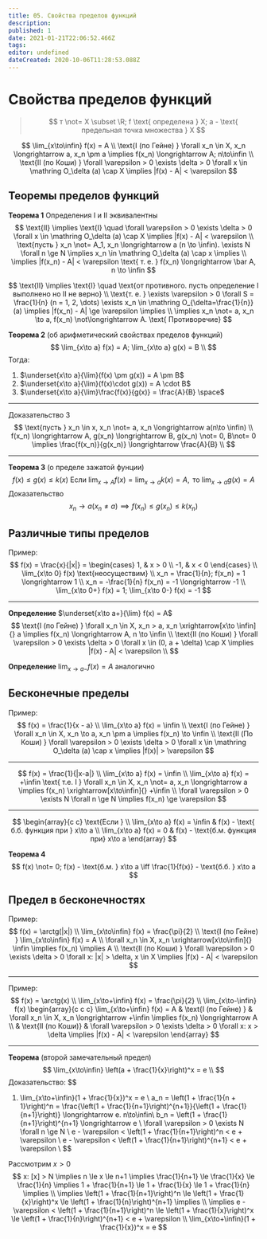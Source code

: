 ```yaml
---
title: 05. Свойства пределов функций
description: 
published: 1
date: 2021-01-21T22:06:52.466Z
tags: 
editor: undefined
dateCreated: 2020-10-06T11:28:53.088Z
---
```


# Свойства пределов функций

> $$
> т \not= X \subset \R; f \text{ определена } X; a - \text{ предельная точка множества } X
> $$

$$
\lim_{x\to\infin} f(x) = A \\
\text{I (по Гейне) } \forall x_n \in X, x_n \longrightarrow a, x_n \pm a \implies f(x_n) \longrightarrow A; n\to\infin \\
\text{II (по Коши) } \forall \varepsilon > 0 \exists \delta > 0 \forall x \in \mathring O_\delta (a) \cap X \implies |f(x) - A| < \varepsilon
$$

## Теоремы пределов функций

**Теорема 1** Определения $\text{I}$ и $\text{II}$ эквивалентны
$$
\text{II} \implies \text{I} \quad \forall \varepsilon > 0 \exists \delta > 0 \forall x \in \mathring O_\delta (a) \cap X \implies |f(x) - A| < \varepsilon \\
\text{пусть } x_n \not= A_1, x_n \longrightarrow a (n \to \infin). \exists N \forall n \ge N \implies x_n \in \mathring O_\delta (a) \cap x \implies \\
\implies |f(x_n) - A| < \varepsilon \text{ т. е. } f(x_n) \longrightarrow \bar A, n \to \infin
$$

$$
\text{II} \implies \text{I} \quad \text{от противного. пусть определение I выполнено но II не верно} \\
\text{т. е. } \exists \varepsilon > 0 \forall S = \frac{1}{n} (n = 1, 2, \dots) \exists x_n \in \mathring O_{\delta=\frac{1}{n}} (a) \implies |f(x_n) - A| \ge \varepsilon \implies \\
\implies x_n \not= a, x_n \to a, f(x_n) \not\longrightarrow A. \text{ Противоречие}
$$

**Теорема 2** (об арифметический свойствах пределов функций)
$$
\lim_{x\to a} f(x) = A; \lim_{x\to a} g(x) = B \\
$$
Тогда: 
1. $\underset{x\to a}{\lim}(f(x) \pm g(x)) = A \pm B$
2. $\underset{x\to a}{\lim}(f(x)\cdot g(x)) = A \cdot B$
3. $\underset{x\to a}{\lim}\frac{f(x)}{g(x)} = \frac{A}{B} \space$

---

Доказательство 3
$$
\text{пусть } x_n \in x, x_n \not= a, x_n \longrightarrow a(n\to \infin) \\
f(x_n) \longrightarrow A, g(x_n) \longrightarrow B, g(x_n) \not= 0, B\not= 0 \implies \frac{f(x_n)}{g(x_n)} \longrightarrow \frac{A}{B} \\
$$

---

**Теорема 3** (о пределе зажатой фунции)
$$
f(x) \le g(x) \le k(x) \text{ Если } \lim_{x\to A}f(x) = \lim_{x\to a} k(x) = A, \text{ то } \lim_{x\to a} g(x) = A
$$
Доказательство
$$
x_n \longrightarrow a (x_n \not= a) \implies f(x_n) \le g(x_n) \le k(x_n)
$$

## Различные типы пределов
Пример: 
$$
f(x) = \frac{x}{|x|} = \begin{cases}
1, & x > 0 \\
-1, & x < 0
\end{cases} \\
\lim_{x\to 0} f(x) \text{неосуществим} \\
x_n = \frac{1}{n}; f(x_n) = 1 \longrightarrow 1 \\
x_n = -\frac{1}{n} f(x_n) = -1 \longrightarrow -1 \\
\lim_{x\to 0+} f(x) = 1; \lim_{x\to 0-} f(x) = -1
$$

---

**Определение** $\underset{x\to a+}{\lim} f(x) = A$
$$
\text{I (по Гейне) } \forall x_n \in X, x_n > a, x_n \xrightarrow[x\to \infin]{} a \implies f(x_n) \longrightarrow A, n \to \infin \\
\text{II (по Коши) } \forall \varepsilon > 0 \exists \delta > 0 \forall x \in (0, a + \delta) \cap X \implies |f(x) - A| < \varepsilon \\
$$

**Определение** $\lim_{x\to a-} f(x) = A$ аналогично

## Бесконечные пределы
Пример: 
$$
f(x) = \frac{1}{x - a} \\
\lim_{x\to a} f(x) = \infin \\
\text{I (по Гейне) } \forall x_n \in X, x_n \to a, x_n \pm a \implies f(x_n) \to \infin \\
\text{II (По Коши) } \forall \varepsilon > 0 \exists \delta > 0 \forall x \in \mathring O_\delta (a) \cap x \implies |f(x)| > \varepsilon
$$

---

$$
f(x) = \frac{1}{|x-a|} \\
\lim_{x\to a} f(x) = \infin \\
\lim_{x\to a} f(x) = +\infin \text{ т.е. I } \forall x_n \in X, x_n \not= a, x_n \longrightarrow a \implies f(x_n) \xrightarrow[x\to\infin]{} +\infin \\
\forall \varepsilon > 0 \exists N \forall n \ge N \implies f(x_n) \ge \varepsilon
$$

---

$$
\begin{array}{c c}
\text{Если } \\
\lim_{x\to a} f(x) = \infin & f(x) - \text{ б.б. функция при } x\to a \\
\lim_{x\to a} f(x) = 0 & f(x) - \text{б.м. функция при} x\to a
\end{array}
$$

**Теорема 4**
$$
f(x) \not= 0; f(x) - \text{б.м. } x\to a \iff \frac{1}{f(x)} - \text{б.б. } x\to a
$$

## Предел в бесконечностях
Пример:
$$
f(x) = \arctg(|x|) \\
\lim_{x\to\infin} f(x) = \frac{\pi}{2} \\
\text{I (по Гейне) } \lim_{x\to\infin} f(x) = A \\
\forall x_n \in X, x_n \xrightarrow[x\to\infin]{} \infin \implies f(x_n) \implies A \\
\text{II (по Коши) } \forall \varepsilon > 0 \exists \delta > 0 \forall x: |x| > \delta, x \in X \implies |f(x) - A| < \varepsilon
$$

---

Пример:
$$
f(x) = \arctg(x) \\
\lim_{x\to+\infin} f(x) = \frac{\pi}{2} \\
\lim_{x\to-\infin} f(x)
\begin{array}{c c c}
\lim_{x\to+\infin} f(x) =  A & \text{I (по Гейне) } & \forall x_n \in X, x_n \longrightarrow +\infin \implies f(x_n) \longrightarrow A \\
& \text{II (по Коши)} & \forall \varepsilon > 0 \exists \delta > 0 \forall x: x > \delta \implies |f(x) - A| < \varepsilon
\end{array}
$$

---

**Теорема** (второй замечательный предел)
$$
\lim_{x\to\infin} \left(a + \frac{1}{x}\right)^x = e \\
$$
Доказательство:
$$
1) \lim_{x\to+\infin}(1 + \frac{1}{x})^x = e \\
a_n = \left(1 + \frac{1}{n + 1}\right)^n = \frac{\left(1 + \frac{1}{n+1}\right)^{n+1}}{\left(1 + \frac{1}{n+1}\right)} \longrightarrow e. n\to\infin\\
b_n = \left(1 + \frac{1}{n+1}\right)^{n+1} \longrightarrow e \\
\forall \varepsilon > 0 \exists N \forall n \ge N \\
e - \varepsilon < \left(1 + \frac{1}{n+1}\right)^n < e + \varepsilon \\
e - \varepsilon < \left(1 + \frac{1}{n+1}\right)^{n+1} < e + \varepsilon \\
$$

Рассмотрим $x > 0$
$$
x: [x] > N \implies n \le x \le n+1 \implies \frac{1}{n+1} \le \frac{1}{x} \le \frac{1}{n} \implies 1 + \frac{1}{n+1} \le 1 + \frac{1}{x} \le 1 + \frac{1}{n} \implies \\
\implies \left(1 + \frac{1}{n+1}\right)^n \le \left(1 + \frac{1}{x}\right)^x \le \left(1 + \frac{1}{n}\right)^{n+1} \implies \\
\implies e - \varepsilon < \left(1 + \frac{1}{n+1}\right)^n \le \left(1 + \frac{1}{x}\right)^x \le \left(1 + \frac{1}{n}\right)^{n+1} < e + \varepsilon \\
\lim_{x\to+\infin}(1 + \frac{1}{x})^x = e
$$
